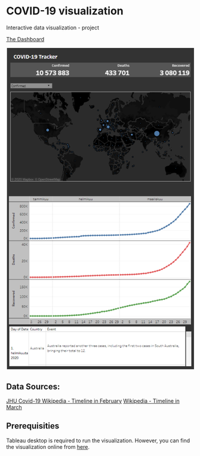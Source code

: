 # COVID-19 visualization
Interactive data visualization - project

<a href=https://public.tableau.com/profile/jimi.hytonen#!/vizhome/Covid-19_15853411684190/Covid-19> The Dashboard </a>

![Dashboard](dashboard.png)

## Data Sources:
<a href=https://github.com/CSSEGISandData/COVID-19> JHU Covid-19 </a>
<a href=https://en.wikipedia.org/wiki/Timeline_of_the_2019%E2%80%9320_coronavirus_pandemic_in_February_2020> Wikipedia - Timeline in February</a>
<a href=https://en.wikipedia.org/wiki/Timeline_of_the_2019%E2%80%9320_coronavirus_pandemic_in_March_2020> Wikipedia - Timeline in March </a>

## Prerequisities
Tableau desktop is required to run the visualization. However, you can find the visualization online from <a href=https://public.tableau.com/profile/jimi.hytonen#!/vizhome/Covid-19_15853411684190/Covid-19>here</a>.
